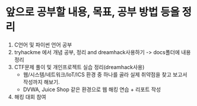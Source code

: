 # 앞으로 공부할 내용, 목표, 공부 방법 등을 정리
1. C언어 및 파이썬 언어 공부
2. tryhackme 에서 개념 공부, 정리 and dreamhack사용하기 -> docs폴더에 내용 정리
3. CTF문제 풀이 및 개인프로젝트 실습 정리(dreamhack사용)
    * 웹/시스템/네트워크/IoT/ICS 환경 중 하나를 골라 실제 취약점을 찾고 보고서 작성까지 해보기.
    * DVWA, Juice Shop 같은 환경으로 웹 해킹 연습 + 리포트 작성
5. 해킹 대회 참여
